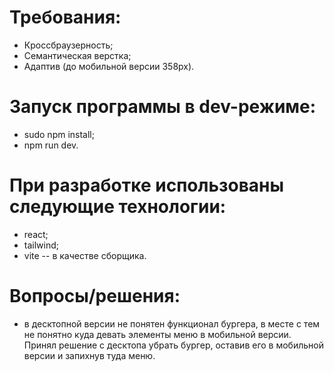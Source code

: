# Требования:

- Кроссбраузерность;
- Семантическая верстка;
- Адаптив (до мобильной версии 358px).

# Запуск программы в dev-режиме:

- sudo npm install;
- npm run dev.

# При разработке использованы следующие технологии:

- react;
- tailwind;
- vite -- в качестве сборщика.

# Вопросы/решения:

- в десктопной версии не понятен функционал бургера, в месте с тем не понятно куда
  девать элементы меню в мобильной версии. Принял решение с десктопа убрать бургер,
  оставив его в мобильной версии и запихнув туда меню.
